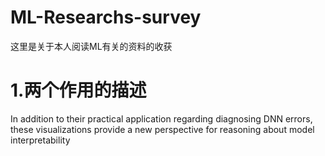 # ML-Researchs-survey
这里是关于本人阅读ML有关的资料的收获

# 1.两个作用的描述
In addition to their practical application regarding diagnosing DNN errors, these visualizations provide a new perspective for reasoning about model interpretability
